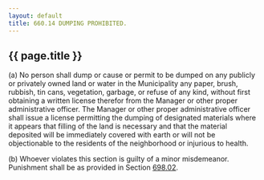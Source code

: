 ```yaml
---
layout: default 
title: 660.14 DUMPING PROHIBITED.
---
```


{{ page.title }}
----------------

​(a) No person shall dump or cause or permit to be dumped on any
publicly or privately owned land or water in the Municipality any paper,
brush, rubbish, tin cans, vegetation, garbage, or refuse of any kind,
without first obtaining a written license therefor from the Manager or
other proper administrative officer. The Manager or other proper
administrative officer shall issue a license permitting the dumping of
designated materials where it appears that filling of the land is
necessary and that the material deposited will be immediately covered
with earth or will not be objectionable to the residents of the
neighborhood or injurious to health.

​(b) Whoever violates this section is guilty of a minor misdemeanor.
Punishment shall be as provided in Section [698.02](38e2f631.html).
